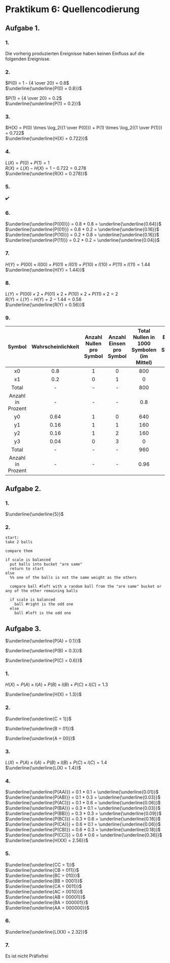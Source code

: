 # Praktikum 6: Quellencodierung

## Aufgabe 1.

### 1.

Die vorherig produzierten Ereignisse haben keinen Einfluss auf die folgenden Ereignisse.

### 2.

$P(0) = 1 - {4 \over 20} = 0.8$\
$\underline{\underline{P(0) = 0.8}}$

$P(1) = {4 \over 20} = 0.2$\
$\underline{\underline{P(1) = 0.2}}$

### 3.

$H(X) = P(0) \times \log_2({1 \over P(0)}) + P(1) \times \log_2({1 \over P(1)}) = 0.722$\
$\underline{\underline{H(X) = 0.722}}$

### 4.

$L(X) = P(0) + P(1) = 1$\
$R(X) = L(X) - H(X) = 1 - 0.722 = 0.278$\
$\underline{\underline{R(X) = 0.278}}$

### 5.

:heavy_check_mark:

### 6.

$\underline{\underline{P(00)}} = 0.8 * 0.8 = \underline{\underline{0.64}}$\
$\underline{\underline{P(01)}} = 0.8 * 0.2 = \underline{\underline{0.16}}$\
$\underline{\underline{P(10)}} = 0.2 * 0.8 = \underline{\underline{0.16}}$\
$\underline{\underline{P(11)}} = 0.2 * 0.2 = \underline{\underline{0.04}}$

### 7.

$H(Y) = P(00) \times I(00) + P(01) \times I(01) + P(10) \times I(10) + P(11) \times I(11) = 1.44$\
$\underline{\underline{H(Y) = 1.44}}$

### 8.

$L(Y) = P(00) \times 2 + P(01) \times 2 + P(10) \times 2 + P(11) \times 2 = 2$\
$R(Y) = L(Y) - H(Y) = 2 - 1.44 = 0.56$\
$\underline{\underline{R(Y) = 0.56}}$

### 9.

|Symbol|Wahrscheinlichkeit|Anzahl Nullen pro Symbol|Anzahl Einsen pro Symbol|Total Nullen in 1000 Symbolen (im Mittel)|Total Einsen in 100 Symbolen (im Mittel)|
|:-:|:-:|:-:|:-:|:-:|:-:|
|x0|0.8|1|0|800|0|
|x1|0.2|0|1|0|200|
|Total|-|-|-|800|200|
|Anzahl in Prozent|-|-|-|0.8|0.2|
|y0|0.64|1|0|640|0|
|y1|0.16|1|1|160|160|
|y2|0.16|1|2|160|320|
|y3|0.04|0|3|0|120|
|Total|-|-|-|960|600|
|Anzahl in Prozent|-|-|-|0.96|0.6|

## Aufgabe 2.

### 1.

$\underline{\underline{5}}$

### 2.

```
start:
take 2 balls

compare them

if scale is balanced
  put balls into bucket "are same"
  return to start
else
  %% one of the balls is not the same weight as the others

  compare ball #left with a random ball from the "are same" bucket or any of the other remaining balls

  if scale is balanced
    ball #right is the odd one
  else
    ball #left is the odd one
```

## Aufgabe 3.

$\underline{\underline{P(A) = 0.1}}$

$\underline{\underline{P(B) = 0.3}}$

$\underline{\underline{P(C) = 0.6}}$

### 1.

$H(X) = P(A) \times I(A) + P(B) \times I(B) + P(C) \times I(C) = 1.3$

$\underline{\underline{H(X) = 1.3}}$

### 2.

$\underline{\underline{C = 1}}$

$\underline{\underline{B = 01}}$

$\underline{\underline{A = 00}}$

### 3.

$L(X) = P(A) \times l(A) + P(B) \times l(B) + P(C) \times l(C) = 1.4$\
$\underline{\underline{L(X) = 1.4}}$

### 4.

$\underline{\underline{P(AA)}} = 0.1 * 0.1 = \underline{\underline{0.01}}$\
$\underline{\underline{P(AB)}} = 0.1 * 0.3 = \underline{\underline{0.03}}$\
$\underline{\underline{P(AC)}} = 0.1 * 0.6 = \underline{\underline{0.06}}$\
$\underline{\underline{P(BA)}} = 0.3 * 0.1 = \underline{\underline{0.03}}$\
$\underline{\underline{P(BB)}} = 0.3 * 0.3 = \underline{\underline{0.09}}$\
$\underline{\underline{P(BC)}} = 0.3 * 0.6 = \underline{\underline{0.18}}$\
$\underline{\underline{P(CA)}} = 0.6 * 0.1 = \underline{\underline{0.06}}$\
$\underline{\underline{P(CB)}} = 0.6 * 0.3 = \underline{\underline{0.18}}$\
$\underline{\underline{P(CC)}} = 0.6 * 0.6 = \underline{\underline{0.36}}$\
$\underline{\underline{H(XX) = 2.56}}$

### 5.

$\underline{\underline{CC = 1}}$\
$\underline{\underline{CB = 011}}$\
$\underline{\underline{BC = 010}}$\
$\underline{\underline{BB = 0001}}$\
$\underline{\underline{CA = 0011}}$\
$\underline{\underline{AC = 0010}}$\
$\underline{\underline{AB = 00001}}$\
$\underline{\underline{BA = 000001}}$\
$\underline{\underline{AA = 000000}}$

### 6.

$\underline{\underline{L(XX) = 2.32}}$

### 7.

Es ist nicht Präfixfrei

